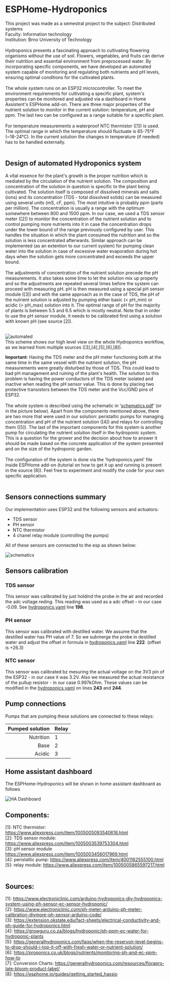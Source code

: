 # ESPHome-Hydroponics
This project was made as a semestral project to the subject: Distributed systems<br />
Faculty: Information technology<br />
Institution: Brno University of Technology<br />
<br />
Hydroponics presents a fascinating approach to cultivating flowering organisms without the use of soil. Flowers, vegetables, and fruits can derive their nutrition and essential environment from preprocessed water. By incorporating specific components, we have developed an automated system capable of monitoring and regulating both nutrients and pH levels, ensuring optimal conditions for the cultivated plants.<br />
<br />
The whole system runs on an ESP32 microcontroller. To meet the environment requirements for cultivating a specific plant, system's properties can be monitored and adjusted via a dashboard in Home Assistent's ESPHome add-on. There are three major properties of the nutrient solution to monitor in the current solution: temperature, pH and ppm. The last two can be configured as a range suitable for a specific plant.<br />
<br />
For temperature measurements a waterproof NTC thermistor ([1]) is used. The optimal range in which the temperature should fluctuate is 65-75°F (~18-24°C). In the current solution the changes in temperature (if needed) has to be handled externally.<br />
<br />
## Design of automated Hydroponics system
A vital essence for the plant's growth is the proper nutrition which is mediated by the circulation of the nutrient solution. The composition and concentration of the solution in question is specific to the plant being cultivated. The solution itself is composed of dissolved minerals and salts (ions) and its concentration (TDS - total dissolved solids) can be measured using several units (mS, cF, ppm). The most intuitive is probably ppm (parts per million). The concentration is usually a range with the optimum somewhere between 800 and 1500 ppm. In our case, we used a TDS sensor meter ([2]) to monitor the concentration of the nutrient solution and to control pumping more nutrients into it in case the concentration drops under the lower bound of the range previously configured by user. This handles the situation in which the plant consumed the nutrition and so the solution is less concentrated afterwards. Similar approach can be implemented (as an extention to our current system) for pumping clean water into the solution in case of excessive water evaporation during hot days when the solution gets more concentrated and exceeds the upper bound.<br />
<br />
The adjustments of concentration of the nutrient solution precede the pH measurements. It also takes some time to let the solution mix up properly and so the adjustments are repeated several times before the system can proceed with measuring pH. pH is then measured using a special pH sensor module ([3]) and with the same approach as in the case of TDS, the pH of the nutrient solution is adjusted by pumping either basic (< pH_min) or acidic (> pH_max) solution into it. The optimal range of pH for the majority of plants is between 5.5 and 6.5 which is mostly neutral. Note that in order to use the pH sensor module, it needs to be calibrated first using a solution with known pH (see source [2]).<br />
<br />

![automated](automatization_scheme.png)<br />
This scheme shows our high level view on the whole Hydroponics workflow, as we learned from multiple sources ([3],[4],[5],[6],[8]).

**Important**: Having the TDS meter and the pH meter functioning both at the same time in the same vessel with the nutrient solution, the pH measurements were greatly disturbed by those of TDS. This could lead to bad pH management and ruining of the plant's health. The solution to this problem is having the power conductors of the TDS meter isolated and inactive when reading the pH sensor value. This is done by placing two protective transistors between the TDS meter and the Vcc/GND pins of ESP32.<br />
<br />
The whole system is described using the schematic in '[schematics.pdf](schematics.pdf)' (or in the picture below). Apart from the components mentioned above, there are two more that were used in our solution: peristaltic pumps for managing concentration and pH of the nutrient solution ([4]) and relays for controlling them ([5]). The last of the important components for this system is another pump for circulating the nutrient solution itself in the hydroponic system. This is a question for the grower and the decision about how to answer it should be made based on the concrete application of the system presented and on the size of the hydroponic garden.<br />
<br />
The configuration of the system is done via the 'hydroponics.yaml' file inside ESPHome add-on (tutorial on how to get it up and running is present in the source [8]). Feel free to experiment and modify the code for your own specific application.<br />
<br />

## Sensors connections summary

Our implementation uses ESP32 and the following sensors and actuators:
- TDS sensor
- PH sensor
- NTC thermistor
- 4 chanel relay module (controlling the pumps)

All of these sensors are connected to the esp as shown below:

![schematics](schematics.jpg)

## Sensors calibration

### TDS sensor 

This sensor was calibrated by just holdind the probe in the air and recorded the adc voltage reding. This reading was used as a adc offset - in our case -0.09. See [hydroponics.yaml](hydroponics.yaml) line **198**.

### PH sensor

This sensor was calibrated with destilled water. We assume that the destilled water has PH value of 7. So we submerge the probe in destilled water and adjust the offset in formula in [hydroponics.yaml](hydroponics.yaml) line **222**. (offset is +26.3)

### NTC sensor 

This sensor was calibrated bz mesuring the actual voltage on the 3V3 pin of the ESP32 - in our case it was 3.2V. Also we measured the actual resistance of the pullup resistor - in our case 0.997kOhm. These values can be modified in the [hydroponics.yaml](hydroponics.yaml) on lines **243** and **244**.

## Pump connections

Pumps that are pumping these solutions are connected to these relays:

| **Pumped solution** | **Relay** |
|--------------------:|-----------|
|           Nutrition | 1         |
|                Base | 2         |
|              Acidic | 3         |

## Home assistant dashboard

The ESPHome-Hydroponics will be shown in home assistant dashboard as follows

![HA Dashboard](HA_dashboard_view.png)

## Components:
[1]: NTC thermistor: https://www.aliexpress.com/item/1005005093540618.html<br />
[2]: TDS sensor module: https://www.aliexpress.com/item/1005003539753304.html<br />
[3]: pH sensor module https://www.aliexpress.com/item/1005003456017969.html<br />
[4]: peristaltic pump: https://www.aliexpress.com/item/4001162555100.html<br />
[5]: relay module: https://www.aliexpress.com/item/1005005865597217.html<br />
<br/>
## Sources:
[1]: https://www.electroniclinic.com/arduino-hydroponics-diy-hydroponics-system-using-ph-sensor-ec-sensor-hydroponic/<br />
[2]: https://www.electroniclinic.com/ph-meter-arduino-ph-meter-calibration-diymore-ph-sensor-arduino-code/<br />
[3]: https://extension.okstate.edu/fact-sheets/electrical-conductivity-and-ph-guide-for-hydroponics.html<br />
[4]: https://growguru.co.za/blogs/hydroponic/ph-ppm-ec-water-for-hydroponic-plants<br />
[5]: https://generalhydroponics.com/faqs/when-the-reservoir-level-begins-to-drop-should-i-top-it-off-with-fresh-water-or-nutrient-solution/<br />
[6]: https://proponics.co.uk/blogs/nutrients/monitoring-ph-and-ec-ppm-how-to<br />
[7]: Conversion Charts: https://generalhydroponics.com/resources/florapro-late-bloom-product-label/<br />
[8]: https://esphome.io/guides/getting_started_hassio<br />
